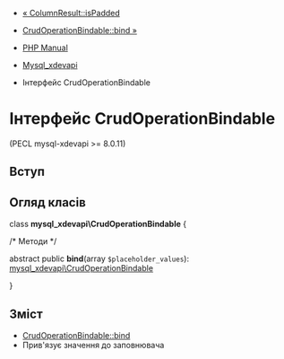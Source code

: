 - [« ColumnResult::isPadded](mysql-xdevapi-columnresult.ispadded.md)
- [CrudOperationBindable::bind »](mysql-xdevapi-crudoperationbindable.bind.md)

- [PHP Manual](index.md)
- [Mysql_xdevapi](book.mysql-xdevapi.md)
- Інтерфейс CrudOperationBindable

# Інтерфейс CrudOperationBindable

(PECL mysql-xdevapi \>= 8.0.11)

## Вступ

## Огляд класів

class **mysql_xdevapi\CrudOperationBindable** {

/\* Методи \*/

abstract public **bind**(array `$placeholder_values`):
[mysql_xdevapi\CrudOperationBindable](class.mysql-xdevapi-crudoperationbindable.md)

}

## Зміст

- [CrudOperationBindable::bind](mysql-xdevapi-crudoperationbindable.bind.md)
- Прив'язує значення до заповнювача
